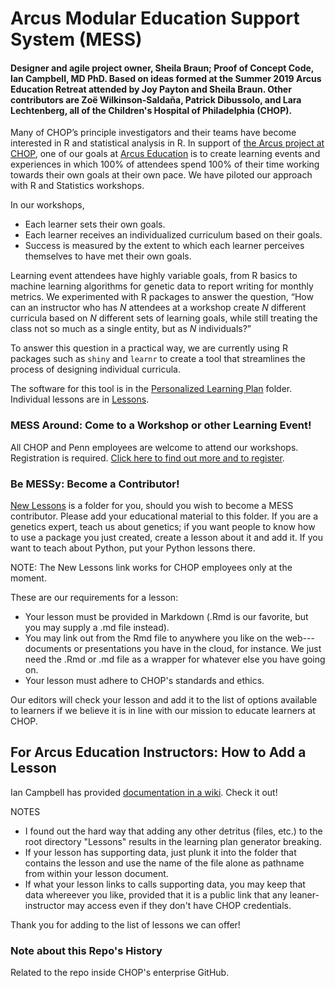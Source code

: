 # Arcus Modular Education Support System (MESS)

#### Designer and agile project owner, Sheila Braun; Proof of Concept Code, Ian Campbell, MD PhD. Based on ideas formed at the Summer 2019 Arcus Education Retreat attended by Joy Payton and Sheila Braun. Other contributors are Zoë Wilkinson-Saldaña, Patrick Dibussolo, and Lara Lechtenberg, all of the Children's Hospital of Philadelphia (CHOP).

Many of CHOP’s principle investigators and their teams have become interested in R and statistical analysis in R. In support of [the Arcus project at CHOP](https://arcus.reskubestage.research.chop.edu), one of our goals at [Arcus Education](https://education.arcus.chop.edu) is to create learning events and experiences in which 100% of attendees spend 100% of their time working towards their own goals at their own pace. We have piloted our approach with R and Statistics workshops. 

In our workshops, 

* Each learner sets their own goals.    
* Each learner receives an individualized curriculum based on their goals.   
* Success is measured by the extent to which each learner perceives themselves to have met their own goals.

Learning event attendees have highly variable goals, from R basics to machine learning algorithms for genetic data to report writing for monthly metrics. We experimented with R packages to answer the question, “How can an instructor who has _N_ attendees at a workshop create _N_ different curricula based on _N_ different sets of learning goals, while still treating the class not so much as a single entity, but as _N_ individuals?” 

To answer this question in a practical way, we are currently using R packages such as `shiny` and `learnr` to create a tool that streamlines the process of designing individual curricula.

The software for this tool is in the [Personalized Learning Plan](https://github.research.chop.edu/braunsb/Arcus-Education-Lessons-and-Learning-Plan-Generator/tree/master/Personalized-Learning-Plan) folder. Individual lessons are in [Lessons](https://github.com/braunsb/Lessons). 

### MESS Around: Come to a Workshop or other Learning Event!

All CHOP and Penn employees are welcome to attend our workshops. Registration is required. [Click here to find out more and to register](https://redcap.chop.edu/surveys/?s=EYWKYA48KT). 

### Be MESSy: Become a Contributor!

[New Lessons](https://github.research.chop.edu/braunsb/Arcus-Education-Lessons-and-Learning-Plan-Generator/tree/master/New-Lessons) is a folder for you, should you wish to become a MESS contributor. Please add your educational material to this folder. If you are a genetics expert, teach us about genetics; if you want people to know how to use a package you just created, create a lesson about it and add it. If you want to teach about Python, put your Python lessons there.

NOTE: The New Lessons link works for CHOP employees only at the moment. 

These are our requirements for a lesson:

* Your lesson must be provided in Markdown (.Rmd is our favorite, but you may supply a .md file instead).
* You may link out from the Rmd file to anywhere you like on the web---documents or presentations you have in the cloud, for instance. We just need the .Rmd or .md file as a wrapper for whatever else you have going on. 
* Your lesson must adhere to CHOP's standards and ethics. 

Our editors will check your lesson and add it to the list of options available to learners if we believe it is in line with our mission to educate learners at CHOP. 

## For Arcus Education Instructors: How to Add a Lesson

Ian Campbell has provided [documentation in a wiki](https://github.com/ianmcampbell/Arcus-Modular-Education-Support-System/wiki). Check it out!

NOTES

* I found out the hard way that adding any other detritus (files, etc.) to the root directory "Lessons" results in the learning plan generator breaking.     
* If your lesson has supporting data, just plunk it into the folder that contains the lesson and use the name of the file alone as pathname from within your lesson document. 
* If what your lesson links to calls supporting data, you may keep that data whereever you like, provided that it is a public link that any leaner-instructor may access even if they don't have CHOP credentials. 

Thank you for adding to the list of lessons we can offer!


### Note about this Repo's History

Related to the repo inside CHOP's enterprise GitHub. 
